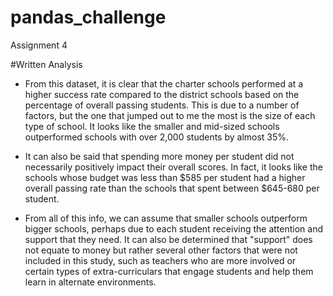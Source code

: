 # pandas_challenge
Assignment 4

#Written Analysis 
* From this dataset, it is clear that the charter schools performed at a higher success rate compared to the district schools based on the percentage of overall passing students. This is due to a number of factors, but the one that jumped out to me the most is the size of each type of school. It looks like the smaller and mid-sized schools outperformed schools with over 2,000 students by almost 35%. 


* It can also be said that spending more money per student did not necessarily positively impact their overall scores. In fact, it looks like the schools whose budget was less than $585 per student had a higher overall passing rate than the schools that spent between $645-680 per student. 

* From all of this info, we can assume that smaller schools outperform bigger schools, perhaps due to each student receiving the attention and support that they need. It can also be determined that "support" does not equate to money but rather several other factors that were not included in this study, such as teachers who are more involved or certain types of extra-curriculars that engage students and help them learn in alternate environments. 


